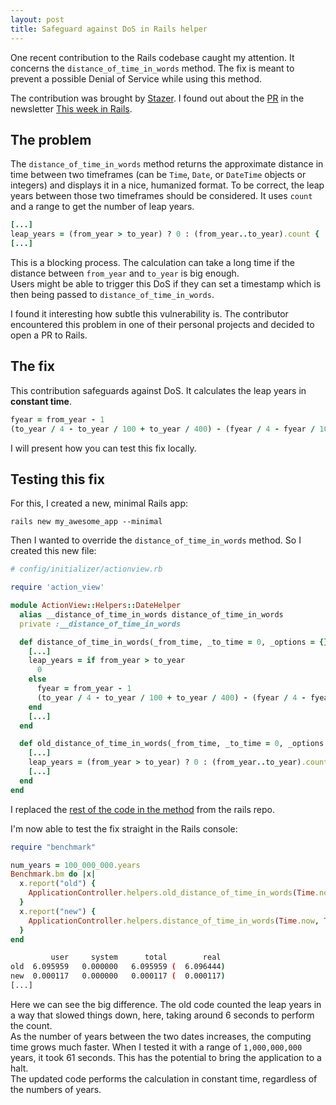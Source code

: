 ```yaml
---
layout: post
title: Safeguard against DoS in Rails helper
---
```


One recent contribution to the Rails codebase caught my attention. It concerns the `distance_of_time_in_words` method. The fix is meant to prevent a possible Denial of Service while using this method.

The contribution was brought by [Stazer](https://github.com/Stazer).
I found out about the [PR](https://github.com/rails/rails/pull/54923) in the newsletter [This week in Rails](https://world.hey.com/this.week.in.rails/improved-leap-year-counting-performance-and-more-4c28a8ac).

## The problem
The `distance_of_time_in_words` method returns the approximate distance in time between two timeframes (can be `Time`, `Date`, or `DateTime` objects or integers) and displays it in a nice, humanized format.
To be correct, the leap years between those two timeframes should be considered. It uses `count` and a range to get the number of leap years.

```rb
[...]
leap_years = (from_year > to_year) ? 0 : (from_year..to_year).count { |x| Date.leap?(x) }
[...]
```

This is a blocking process. The calculation can take a long time if the distance between `from_year` and `to_year` is big enough.    
Users might be able to trigger this DoS if they can set a timestamp which is then being passed to `distance_of_time_in_words`.

I found it interesting how subtle this vulnerability is. The contributor encountered this problem in one of their personal projects and decided to open a PR to Rails.

## The fix
This contribution safeguards against DoS. It calculates the leap years in **constant time**.
```rb
fyear = from_year - 1
(to_year / 4 - to_year / 100 + to_year / 400) - (fyear / 4 - fyear / 100 + fyear / 400)
```

I will present how you can test this fix locally.

## Testing this fix
For this, I created a new, minimal Rails app:
```
rails new my_awesome_app --minimal 
```
Then I wanted to override the `distance_of_time_in_words` method. So I created this new file:
```rb
# config/initializer/actionview.rb

require 'action_view'

module ActionView::Helpers::DateHelper
  alias __distance_of_time_in_words distance_of_time_in_words
  private :__distance_of_time_in_words

  def distance_of_time_in_words(_from_time, _to_time = 0, _options = {})
    [...]
    leap_years = if from_year > to_year
      0
    else
      fyear = from_year - 1
      (to_year / 4 - to_year / 100 + to_year / 400) - (fyear / 4 - fyear / 100 + fyear / 400)
    end
    [...]
  end

  def old_distance_of_time_in_words(_from_time, _to_time = 0, _options = {})
    [...]
    leap_years = (from_year > to_year) ? 0 : (from_year..to_year).count { |x| Date.leap?(x) }
    [...]
  end
end
```
I replaced the [rest of the code in the method](https://github.com/Stazer/rails/blob/f08836bea882c4daa0cf498f8374416c6d2c74d2/actionview/lib/action_view/helpers/date_helper.rb#L96) from the rails repo.

I'm now able to test the fix straight in the Rails console:
```rb
require "benchmark"

num_years = 100_000_000.years
Benchmark.bm do |x|
  x.report("old") { 
    ApplicationController.helpers.old_distance_of_time_in_words(Time.now, Time.now + num_years)
  }
  x.report("new") {
    ApplicationController.helpers.distance_of_time_in_words(Time.now, Time.now + num_years)
  }
end
```

```sh
         user     system      total        real
old  6.095959   0.000000   6.095959 (  6.096444)
new  0.000117   0.000000   0.000117 (  0.000117)
[...]
```
Here we can see the big difference. The old code counted the leap years in a way that slowed things down, here, taking around 6 seconds to perform the count.   
As the number of years between the two dates increases, the computing time grows much faster. When I tested it with a range of `1,000,000,000` years, it took 61 seconds. This has the potential to bring the application to a halt.    
The updated code performs the calculation in constant time, regardless of the numbers of years.
